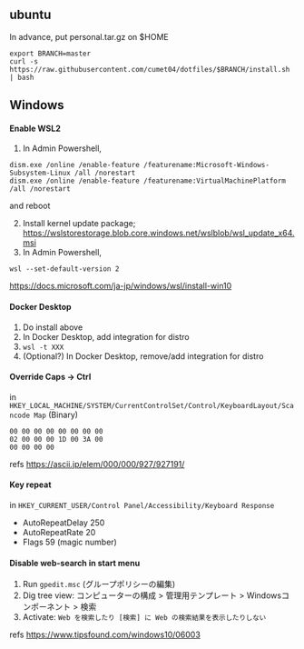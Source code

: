 ubuntu
----
In advance, put personal.tar.gz on $HOME
```
export BRANCH=master
curl -s https://raw.githubusercontent.com/cumet04/dotfiles/$BRANCH/install.sh | bash
```

Windows
----
#### Enable WSL2
1. In Admin Powershell,
```
dism.exe /online /enable-feature /featurename:Microsoft-Windows-Subsystem-Linux /all /norestart
dism.exe /online /enable-feature /featurename:VirtualMachinePlatform /all /norestart
```
and reboot

2. Install kernel update package; https://wslstorestorage.blob.core.windows.net/wslblob/wsl_update_x64.msi
3. In Admin Powershell,
```
wsl --set-default-version 2
```

https://docs.microsoft.com/ja-jp/windows/wsl/install-win10

#### Docker Desktop
1. Do install above
2. In Docker Desktop, add integration for distro
3. `wsl -t XXX`
4. (Optional?) In Docker Desktop, remove/add integration for distro

#### Override Caps -> Ctrl
in `HKEY_LOCAL_MACHINE/SYSTEM/CurrentControlSet/Control/KeyboardLayout/Scancode Map` (Binary)

```
00 00 00 00 00 00 00 00
02 00 00 00 1D 00 3A 00
00 00 00 00
```

refs https://ascii.jp/elem/000/000/927/927191/ 

#### Key repeat
in `HKEY_CURRENT_USER/Control Panel/Accessibility/Keyboard Response`
* AutoRepeatDelay 250
* AutoRepeatRate 20
* Flags 59 (magic number)

#### Disable web-search in start menu
1. Run `gpedit.msc` (グループポリシーの編集)
2. Dig tree view: コンピューターの構成 > 管理用テンプレート > Windowsコンポーネント > 検索
3. Activate: `Web を検索したり [検索] に Web の検索結果を表示したりしない`

refs https://www.tipsfound.com/windows10/06003
